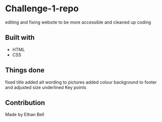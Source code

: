 # Challenge-1-repo

editing and fixing website to be more accessible and cleaned up coding

## Built with 
* HTML
* CSS

## Things done
fixed title
added alt wording to pictures
added colour background to footer and adjusted size
underlined Key points


## Contribution
Made by Ethan Bell

